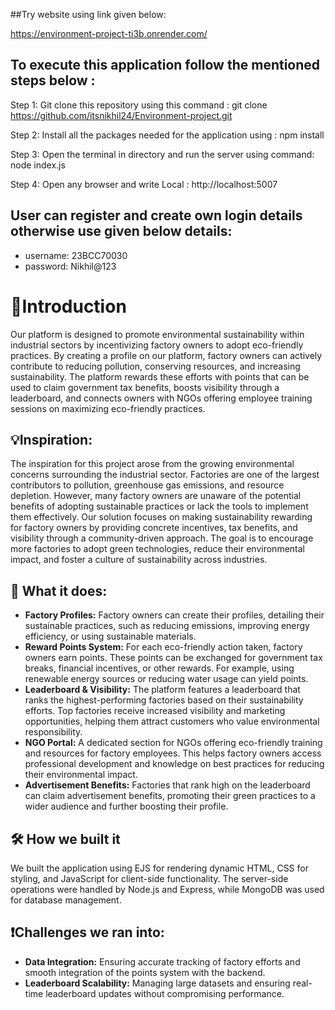##Try website using link given below:

https://environment-project-ti3b.onrender.com/

## To execute this application follow the mentioned steps below :

Step 1: Git clone this repository using  this command : git clone https://github.com/itsnikhil24/Environment-project.git

Step 2: Install all the packages needed for the application using : npm install

Step 3: Open the terminal in directory and run the server using command: node index.js

Step 4: Open any browser and write Local : http://localhost:5007



## User can register and create own login details otherwise use given below details:

- username: 23BCC70030
- password: Nikhil@123





# 🥁Introduction

Our platform is designed to promote environmental sustainability within industrial sectors by incentivizing factory owners to adopt eco-friendly practices. By creating a profile on our platform, factory owners can actively contribute to reducing pollution, conserving resources, and increasing sustainability. The platform rewards these efforts with points that can be used to claim government tax benefits, boosts visibility through a leaderboard, and connects owners with NGOs offering employee training sessions on maximizing eco-friendly practices.

## 💡Inspiration:


The inspiration for this project arose from the growing environmental concerns surrounding the industrial sector. Factories are one of the largest contributors to pollution, greenhouse gas emissions, and resource depletion. However, many factory owners are unaware of the potential benefits of adopting sustainable practices or lack the tools to implement them effectively. Our solution focuses on making sustainability rewarding for factory owners by providing concrete incentives, tax benefits, and visibility through a community-driven approach. The goal is to encourage more factories to adopt green technologies, reduce their environmental impact, and foster a culture of sustainability across industries.
  
## 💬 What it does:

- **Factory Profiles:** Factory owners can create their profiles, detailing their sustainable practices, such as reducing emissions, improving energy efficiency, or using sustainable materials.
- **Reward Points System:** For each eco-friendly action taken, factory owners earn points. These points can be exchanged for government tax breaks, financial incentives, or other rewards. For example, using renewable energy sources or reducing water usage can yield points.
- **Leaderboard & Visibility:** The platform features a leaderboard that ranks the highest-performing factories based on their sustainability efforts. Top factories receive increased visibility and marketing opportunities, helping them attract customers who value environmental responsibility.
- **NGO Portal:** A dedicated section for NGOs offering eco-friendly training and resources for factory employees. This helps factory owners access professional development and knowledge on best practices for reducing their environmental impact.
- **Advertisement Benefits:** Factories that rank high on the leaderboard can claim advertisement benefits, promoting their green practices to a wider audience and further boosting their profile.


## 🛠 How we built it

We built the application using EJS for rendering dynamic HTML, CSS for styling, and JavaScript for client-side functionality. The server-side operations were handled by Node.js and Express, while MongoDB was used for database management.


## ❗Challenges we ran into:

- **Data Integration:** Ensuring accurate tracking of factory efforts and smooth integration of the points system with the backend.
- **Leaderboard Scalability:** Managing large datasets and ensuring real-time leaderboard updates without compromising performance.
